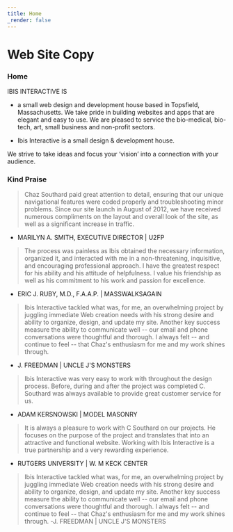 ```yaml
---
title: Home
_render: false
---
```

 
# Web Site Copy

### Home

IBIS INTERACTIVE IS
 - a small web design and development house based in Topsfield, Massachusetts. We take pride in building websites and apps that are elegant and easy to use. We are pleased to service the bio-medical, bio-tech, art, small business and non-profit sectors.

- Ibis Interactive is a small design & development house.

We strive to take ideas and focus your ‘vision’ into a connection with your audience.

### Kind Praise

> Chaz Southard paid great attention to detail, ensuring that our unique navigational features were coded properly and troubleshooting minor problems.   Since our site launch in August of 2012, we have received numerous compliments on the layout and overall look of the site, as well as a significant increase in traffic.
- MARILYN A. SMITH, EXECUTIVE DIRECTOR | U2FP

> The process was painless as Ibis obtained the necessary information, organized it, and interacted with me in a non-threatening, inquisitive, and encouraging professional approach. I have the greatest respect for his ability and his attitude of helpfulness. I value his friendship as well as his commitment to his work and passion for excellence.
- ERIC J. RUBY, M.D., F.A.A.P. | MASSWALKSAGAIN

> Ibis Interactive tackled what was, for me, an overwhelming project by juggling immediate Web creation needs with his strong desire and ability to organize, design, and update my site. Another key success measure the ability to communicate well -- our email and phone conversations were thoughtful and thorough. I always felt -- and continue to feel -- that Chaz's enthusiasm for me and my work shines through.
- J. FREEDMAN | UNCLE J'S MONSTERS

> Ibis Interactive was very easy to work with throughout the design process. Before, during and after the project was completed C. Southard was always available to provide great customer service for us.
- ADAM KERSNOWSKI | MODEL MASONRY

> It is always a pleasure to work with C Southard on our projects. He focuses on the purpose of the project and translates that into an attractive and functional website.  Working with Ibis Interactive is a true partnership and a very rewarding experience.
- RUTGERS UNIVERSITY | W. M KECK CENTER

> Ibis Interactive tackled what was, for me, an overwhelming project by juggling immediate Web creation needs with his strong desire and ability to organize, design, and update my site. Another key success measure the ability to communicate well -- our email and phone conversations were thoughtful and thorough. I always felt -- and continue to feel -- that Chaz's enthusiasm for me and my work shines through.
-J. FREEDMAN | UNCLE J'S MONSTERS
 
